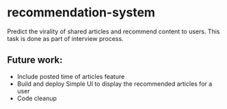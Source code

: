 # recommendation-system
Predict the virality of shared articles and recommend content to users. 
This task is done as part of interview process. 

## Future work:
- Include posted time of articles feature
- Build and deploy Simple UI to display the recommended articles for a user
- Code cleanup 
